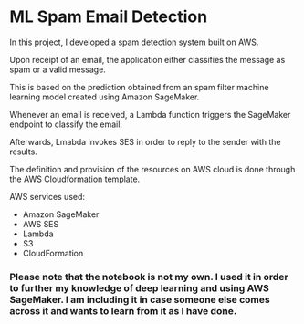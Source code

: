 # ML Spam Email Detection

In this project, I developed a spam detection system built on AWS.

Upon receipt of an email, the application either classifies the message as spam or a valid message.

This is based on the prediction obtained from an spam filter machine learning model created using Amazon SageMaker.

Whenever an email is received, a Lambda function triggers the SageMaker endpoint to classify the email. 

Afterwards, Lmabda invokes SES in order to reply to the sender with the results.

The definition and provision of the resources on AWS cloud is done through the AWS Cloudformation template.

AWS services used:

  - Amazon SageMaker
  - AWS SES
  - Lambda
  - S3
  - CloudFormation

### Please note that the notebook is not my own. I used it in order to further my knowledge of deep learning and using AWS SageMaker. I am including it in case someone else comes across it and wants to learn from it as I have done.
